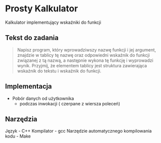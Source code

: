# Prosty Kalkulator
Kalkulator implementujący wskaźniki do funkcji

## Tekst do zadania
> Napisz program, który wprowadziwszy nazwę funkcji i jej argument, znajdzie w tablicy tę
nazwę oraz odpowiedni wskaźnik do funkcji związanej z tą nazwą, a następnie wykona tę
funkcję i wyprowadzi wynik. Przyjmij, że elementem tablicy jest struktura zawierająca
wskaźnik do tekstu i wskaźnik do funkcji.

## Implementacja
* Pobór danych od użytkownika
  * podczas inwokacji ( czerpane z wiersza poleceń)

## Narzędzia
Język - C++
Kompilator - gcc
Narzędzie automatycznego kompilowania kodu - Make
